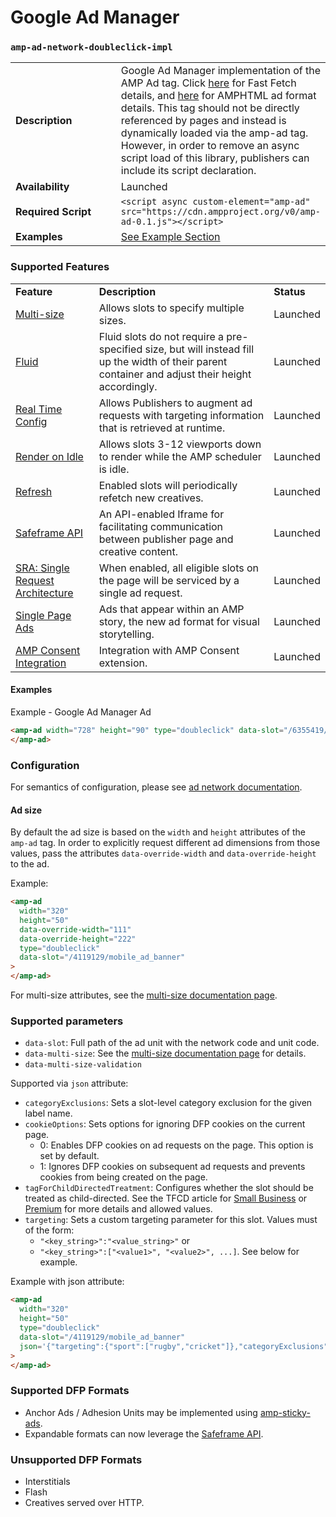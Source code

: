 <!---
Copyright 2016 The AMP HTML Authors. All Rights Reserved.

Licensed under the Apache License, Version 2.0 (the "License");
you may not use this file except in compliance with the License.
You may obtain a copy of the License at

      http://www.apache.org/licenses/LICENSE-2.0

Unless required by applicable law or agreed to in writing, software
distributed under the License is distributed on an "AS-IS" BASIS,
WITHOUT WARRANTIES OR CONDITIONS OF ANY KIND, either express or implied.
See the License for the specific language governing permissions and
limitations under the License.
-->

# Google Ad Manager

### <a name="amp-ad-network-doubleclick-impl"></a> `amp-ad-network-doubleclick-impl`

<table>
  <tr>
    <td width="40%"><strong>Description</strong></td>
    <td>Google Ad Manager implementation of the AMP Ad tag.  Click <a href="/ads/google/a4a/docs/Network-Impl-Guide.md">here</a>
    for Fast Fetch details, and <a href="/extensions/amp-a4a/amp-a4a-format.md">here</a>
    for AMPHTML ad format details. This tag should
    not be directly referenced by pages and instead is dynamically loaded
    via the amp-ad tag.  However, in order to remove an async script load
    of this library, publishers can include its script declaration.</td>
  </tr>
  <tr>
    <td width="40%"><strong>Availability</strong></td>
    <td>Launched</td>
  </tr>
  <tr>
    <td width="40%"><strong>Required Script</strong></td>
    <td><code>&lt;script async custom-element="amp-ad" src="https://cdn.ampproject.org/v0/amp-ad-0.1.js">&lt;/script></code></td>
  </tr>
  <tr>
    <td width="40%"><strong>Examples</strong></td>
    <td><a href="#examples">See Example Section</a></td>
  </tr>
</table>

### Supported Features

<table>
  <tr>
    <td><strong>Feature</strong></td>
    <td><strong>Description</strong></td>
    <td><strong>Status</strong></td>
  </tr>
  <tr>
    <td><a href="multi-size.md">Multi-size</a></td>
    <td>Allows slots to specify multiple sizes.</td>
    <td>Launched</td>
  </tr>
  <tr>
    <td><a href="fluid.md">Fluid</a></td>
    <td>Fluid slots do not require a pre-specified size, but will instead fill up the width of their parent container and adjust their height accordingly.</td>
    <td>Launched</td>
  </tr>
  <tr>
    <td><a href="doubleclick-rtc.md">Real Time Config</a></td>
    <td>Allows Publishers to augment ad requests with targeting information that is retrieved at runtime.</td>
    <td>Launched</td>
  </tr>
  <tr>
    <td><a href="render-on-idle.md">Render on Idle</a></td>
    <td>Allows slots 3-12 viewports down to render while the AMP scheduler is idle.</td>
    <td>Launched</td>
  </tr>
  <tr>
    <td><a href="refresh.md">Refresh</a></td>
    <td>Enabled slots will periodically refetch new creatives.</td>
    <td>Launched</td>
  </tr>
  <tr>
    <td><a href="safeframe.md">Safeframe API</a></td>
    <td>An API-enabled Iframe for facilitating communication between publisher page and creative content.</td>
    <td>Launched</td>
  </tr>
  <tr>
    <td><a href="sra.md">SRA: Single Request Architecture</a></td>
    <td>When enabled, all eligible slots on the page will be serviced by a single ad request.</td>
    <td>Launched</td>
  </tr>
  <tr>
    <td><a href="single-page-ad.md">Single Page Ads</a></td>
    <td>Ads that appear within an AMP story, the new ad format for visual storytelling.</td>
    <td>Launched</td>
  <tr>
    <td><a href="amp-consent.md">AMP Consent Integration</a></td>
    <td>Integration with AMP Consent extension.</td>
    <td>Launched</td>
  </tr>
</table>

#### Examples

Example - Google Ad Manager Ad

```html
<amp-ad width="728" height="90" type="doubleclick" data-slot="/6355419/Travel">
</amp-ad>
```

### Configuration

For semantics of configuration, please see [ad network documentation](https://developers.google.com/doubleclick-gpt/reference).

#### Ad size

By default the ad size is based on the `width` and `height` attributes of the `amp-ad` tag. In order to explicitly request different ad dimensions from those values, pass the attributes `data-override-width` and `data-override-height` to the ad.

Example:

```html
<amp-ad
  width="320"
  height="50"
  data-override-width="111"
  data-override-height="222"
  type="doubleclick"
  data-slot="/4119129/mobile_ad_banner"
>
</amp-ad>
```

For multi-size attributes, see the <a href="multi-size.md">multi-size documentation page</a>.

### Supported parameters

- `data-slot`: Full path of the ad unit with the network code and unit code.
- `data-multi-size`: See the <a href="multi-size.md">multi-size documentation page</a> for details.
- `data-multi-size-validation`

Supported via `json` attribute:

- `categoryExclusions`: Sets a slot-level category exclusion for the given label name.
- `cookieOptions`: Sets options for ignoring DFP cookies on the current page.
  - 0: Enables DFP cookies on ad requests on the page. This option is set by default.
  - 1: Ignores DFP cookies on subsequent ad requests and prevents cookies from being created on the page.
- `tagForChildDirectedTreatment`: Configures whether the slot should be treated as child-directed.
  See the TFCD article for <a href="https://support.google.com/dfp_sb/answer/3721907">Small Business</a> or <a href="https://support.google.com/dfp_premium/answer/3671211">Premium</a> for more details and allowed values.
- `targeting`: Sets a custom targeting parameter for this slot. Values must of the form:
  - `"<key_string>":"<value_string>"` or
  - `"<key_string>":["<value1>", "<value2>", ...]`. See below for example.

Example with json attribute:

```html
<amp-ad
  width="320"
  height="50"
  type="doubleclick"
  data-slot="/4119129/mobile_ad_banner"
  json='{"targeting":{"sport":["rugby","cricket"]},"categoryExclusions":["health"],"tagForChildDirectedTreatment":1}'
>
</amp-ad>
```

### Supported DFP Formats

- Anchor Ads / Adhesion Units may be implemented using <a href="../../extensions/amp-sticky-ad/amp-sticky-ad.md">amp-sticky-ads</a>.
- Expandable formats can now leverage the <a href="safeframe.md">Safeframe API</a>.

### Unsupported DFP Formats

- Interstitials
- Flash
- Creatives served over HTTP.
